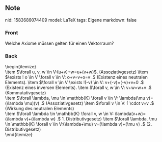 ## Note
nid: 1583686074409
model: LaTeX
tags: Eigene
markdown: false

### Front
Welche Axiome müssen gelten für einen Vektorraum?

### Back
<div><span>\begin{itemize}</span>
</div><div>
</div><div>\item $\forall u, v, w \in V:(u+v)+w=u+(v+w)$. (Assoziativgesetz)
\item $\exists ! o \in V \forall v \in V: o+v=v+o=v .$ (Existenz eines neutralen Elements).
\item $\forall v \in V \exists !(-v) \in V: v+(-v)=(-v)+v=0 .$ (Existenz eines inversen Elements).
\item $\forall v, w \in V: v+w=w+v .$ (Kommutativgesetz)
</div><div>\item $\forall \lambda, \mu \in \mathbb{K} \forall v \in V: \lambda(\mu v)=(\lambda \mu)(v) .$ (Assoziativgesetz)
\item $\forall v \in V: 1 \cdot v=v .$ (Wirkung des neutralen Elements)</div><div>\item $\forall \lambda \in \mathbb{K} \forall v, w \in V: \lambda(v+w)=(\lambda v)+(\lambda w) .$ 1. Distributivgesetz)
\item $\forall \lambda, \mu \in \mathbb{K} \forall v \in V:(\lambda+\mu) v=(\lambda v)+(\mu v) .$ (2. Distributivgesetz)

</div><div>\end{itemize}</div>

